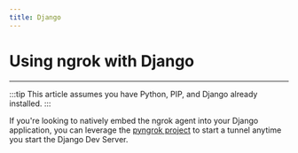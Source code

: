```yaml
---
title: Django
---
```


# Using ngrok with Django
------------

:::tip
This article assumes you have Python, PIP, and Django already installed.
:::

If you're looking to natively embed the ngrok agent into your Django application, you can leverage the [pyngrok project](https://pyngrok.readthedocs.io/en/latest/integrations.html#django) to start a tunnel anytime you start the Django Dev Server.